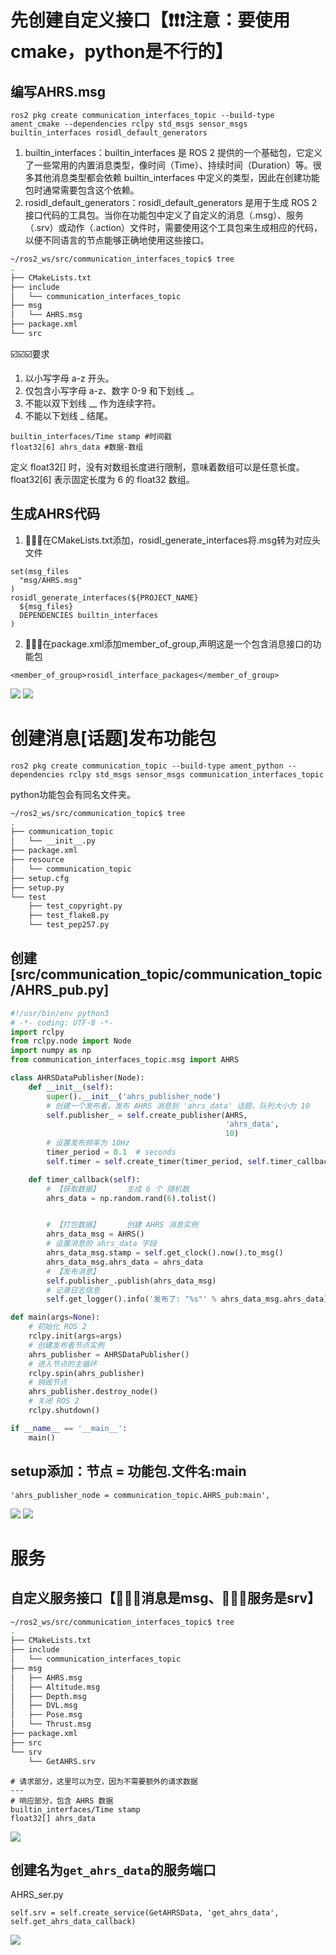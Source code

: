 # 先创建自定义接口【❗❗❗注意：要使用cmake，python是不行的】
## 编写AHRS.msg
```
ros2 pkg create communication_interfaces_topic --build-type ament_cmake --dependencies rclpy std_msgs sensor_msgs builtin_interfaces rosidl_default_generators
```
1. builtin_interfaces：builtin_interfaces 是 ROS 2 提供的一个基础包，它定义了一些常用的内置消息类型，像时间（Time）、持续时间（Duration）等。很多其他消息类型都会依赖 builtin_interfaces 中定义的类型，因此在创建功能包时通常需要包含这个依赖。
2. rosidl_default_generators：rosidl_default_generators 是用于生成 ROS 2 接口代码的工具包。当你在功能包中定义了自定义的消息（.msg）、服务（.srv）或动作（.action）文件时，需要使用这个工具包来生成相应的代码，以便不同语言的节点能够正确地使用这些接口。
```bash
~/ros2_ws/src/communication_interfaces_topic$ tree
.
├── CMakeLists.txt
├── include
│   └── communication_interfaces_topic
├── msg
│   └── AHRS.msg
├── package.xml
└── src
```
☑️☑️☑️要求
1. 以小写字母 a-z 开头。
2. 仅包含小写字母 a-z、数字 0-9 和下划线 _。
3. 不能以双下划线 __ 作为连续字符。
4. 不能以下划线 _ 结尾。

```
builtin_interfaces/Time stamp #时间戳
float32[6] ahrs_data #数据-数组

```
定义 float32[] 时，没有对数组长度进行限制，意味着数组可以是任意长度。 float32[6] 表示固定长度为 6 的 float32 数组。
## 生成AHRS代码
1. 🔔🔔🔔在CMakeLists.txt添加，rosidl_generate_interfaces将.msg转为对应头文件
```
set(msg_files
  "msg/AHRS.msg"
)
rosidl_generate_interfaces(${PROJECT_NAME}
  ${msg_files}
  DEPENDENCIES builtin_interfaces
)
```
2. 🔔🔔🔔在package.xml添加member_of_group,声明这是一个包含消息接口的功能包
```
<member_of_group>rosidl_interface_packages</member_of_group>
```
![](./生成python和c++库.png)
![](./查看AHRS消息类型.png)

# 创建消息[话题]发布功能包
```
ros2 pkg create communication_topic --build-type ament_python --dependencies rclpy std_msgs sensor_msgs communication_interfaces_topic
```
python功能包会有同名文件夹。
```bash
~/ros2_ws/src/communication_topic$ tree
.
├── communication_topic
│   └── __init__.py
├── package.xml
├── resource
│   └── communication_topic
├── setup.cfg
├── setup.py
└── test
    ├── test_copyright.py
    ├── test_flake8.py
    └── test_pep257.py
```
## 创建[src/communication_topic/communication_topic/AHRS_pub.py]

```python
#!/usr/bin/env python3
# -*- coding: UTF-8 -*-
import rclpy
from rclpy.node import Node
import numpy as np
from communication_interfaces_topic.msg import AHRS

class AHRSDataPublisher(Node):
    def __init__(self):
        super().__init__('ahrs_publisher_node')
        # 创建一个发布者，发布 AHRS 消息到 'ahrs_data' 话题，队列大小为 10
        self.publisher_ = self.create_publisher(AHRS, 
                                                'ahrs_data', 
                                                10)
        # 设置发布频率为 10Hz
        timer_period = 0.1  # seconds
        self.timer = self.create_timer(timer_period, self.timer_callback)

    def timer_callback(self):
        # 【获取数据】      生成 6 个 随机数
        ahrs_data = np.random.rand(6).tolist()


        # 【打包数据】      创建 AHRS 消息实例
        ahrs_data_msg = AHRS()
        # 设置消息的 ahrs_data 字段
        ahrs_data_msg.stamp = self.get_clock().now().to_msg()
        ahrs_data_msg.ahrs_data = ahrs_data
        # 【发布消息】
        self.publisher_.publish(ahrs_data_msg)
        # 记录日志信息
        self.get_logger().info('发布了: "%s"' % ahrs_data_msg.ahrs_data)

def main(args=None):
    # 初始化 ROS 2
    rclpy.init(args=args)
    # 创建发布者节点实例
    ahrs_publisher = AHRSDataPublisher()
    # 进入节点的主循环
    rclpy.spin(ahrs_publisher)
    # 销毁节点
    ahrs_publisher.destroy_node()
    # 关闭 ROS 2
    rclpy.shutdown()

if __name__ == '__main__':
    main()
```

## setup添加：节点 = 功能包.文件名:main
```
'ahrs_publisher_node = communication_topic.AHRS_pub:main',
```
![](./运行话题消息发布.png)
![](./发布和接收AHRS（话题）.png)

# 服务
## 自定义服务接口【📐📐📐消息是msg、📌📌📌服务是srv】
```bash
~/ros2_ws/src/communication_interfaces_topic$ tree
.
├── CMakeLists.txt
├── include
│   └── communication_interfaces_topic
├── msg
│   ├── AHRS.msg
│   ├── Altitude.msg
│   ├── Depth.msg
│   ├── DVL.msg
│   ├── Pose.msg
│   └── Thrust.msg
├── package.xml
├── src
└── srv
    └── GetAHRS.srv
```
```
# 请求部分，这里可以为空，因为不需要额外的请求数据
---
# 响应部分，包含 AHRS 数据
builtin_interfaces/Time stamp
float32[] ahrs_data

```
![](./服务接口.png)
## 创建名为`get_ahrs_data`的服务端口
AHRS_ser.py
```
self.srv = self.create_service(GetAHRSData, 'get_ahrs_data', self.get_ahrs_data_callback)
```
![](./请求一次发一次.png)
